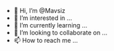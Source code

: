 - 👋 Hi, I’m @Mavsiz
- 👀 I’m interested in ...
- 🌱 I’m currently learning ...
- 💞️ I’m looking to collaborate on ...
- 📫 How to reach me ...

<!---
Mavsiz/Mavsiz is a ✨ special ✨ repository because its `README.md` (this file) appears on your GitHub profile.
You can click the Preview link to take a look at your changes.
--->
